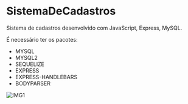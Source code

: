 # SistemaDeCadastros
Sistema de cadastros desenvolvido com JavaScript, Express, MySQL.

É necessário ter os pacotes:
- MYSQL
- MYSQL2
- SEQUELIZE
- EXPRESS
- EXPRESS-HANDLEBARS
- BODYPARSER

![IMG1](https://github.com/danielcassiano/SignUpSystem/blob/master/loginsenha2.JPG)
